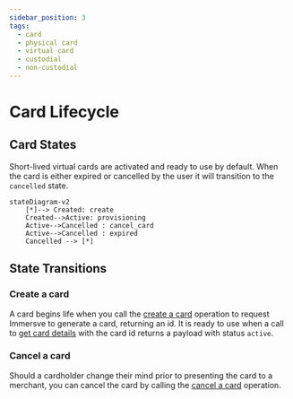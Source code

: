 ```yaml
---
sidebar_position: 3
tags:
  - card
  - physical card
  - virtual card
  - custodial
  - non-custodial
---
```


# Card Lifecycle

## Card States

Short-lived virtual cards are activated and ready to use by default. When the card is either expired or cancelled by the user it will transition to the `cancelled` state.

```mermaid
stateDiagram-v2
    [*]--> Created: create
    Created-->Active: provisioning
    Active-->Cancelled : cancel_card
    Active-->Cancelled : expired
    Cancelled --> [*]
```

## State Transitions

### Create a card

A card begins life when you call the [create a card](/api-reference/order-card) operation to request Immersve to generate a card, returning an id.
It is ready to use when a call to [get card details](/api-reference/get-card-details) with the card id returns a payload with status `active`.

### Cancel a card

Should a cardholder change their mind prior to presenting the card to a merchant, you can cancel the card by calling the [cancel a card](/api-reference/cancel-a-card-asynchronously) operation.
